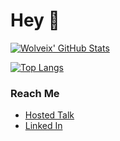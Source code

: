 # Hey 👋

[![Wolveix' GitHub Stats](https://github-readme-stats.vercel.app/api?username=Wolveix)](https://github.com/Wolveix/Wolveix)

[![Top Langs](https://github-readme-stats.vercel.app/api/top-langs/?username=Wolveix&layout=compact)](https://github.com/Wolveix)

### Reach Me
- [Hosted Talk](https://hostedtalk.net/u/Wolveix)
- [Linked In](https://linkedin.com/in/robert-andrew-thomas)
